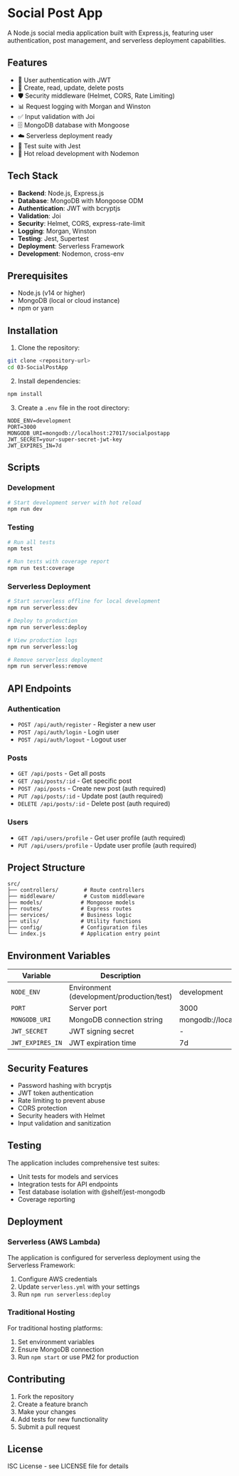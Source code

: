 # Social Post App

A Node.js social media application built with Express.js, featuring user authentication, post management, and serverless deployment capabilities.

## Features

- 🔐 User authentication with JWT
- 📝 Create, read, update, delete posts
- 🛡️ Security middleware (Helmet, CORS, Rate Limiting)
- 📊 Request logging with Morgan and Winston
- ✅ Input validation with Joi
- 🗄️ MongoDB database with Mongoose
- ☁️ Serverless deployment ready
- 🧪 Test suite with Jest
- 🔄 Hot reload development with Nodemon

## Tech Stack

- **Backend**: Node.js, Express.js
- **Database**: MongoDB with Mongoose ODM
- **Authentication**: JWT with bcryptjs
- **Validation**: Joi
- **Security**: Helmet, CORS, express-rate-limit
- **Logging**: Morgan, Winston
- **Testing**: Jest, Supertest
- **Deployment**: Serverless Framework
- **Development**: Nodemon, cross-env

## Prerequisites

- Node.js (v14 or higher)
- MongoDB (local or cloud instance)
- npm or yarn

## Installation

1. Clone the repository:
```bash
git clone <repository-url>
cd 03-SocialPostApp
```

2. Install dependencies:
```bash
npm install
```

3. Create a `.env` file in the root directory:
```env
NODE_ENV=development
PORT=3000
MONGODB_URI=mongodb://localhost:27017/socialpostapp
JWT_SECRET=your-super-secret-jwt-key
JWT_EXPIRES_IN=7d
```

## Scripts

### Development
```bash
# Start development server with hot reload
npm run dev
```

### Testing
```bash
# Run all tests
npm test

# Run tests with coverage report
npm run test:coverage
```

### Serverless Deployment
```bash
# Start serverless offline for local development
npm run serverless:dev

# Deploy to production
npm run serverless:deploy

# View production logs
npm run serverless:log

# Remove serverless deployment
npm run serverless:remove
```

## API Endpoints

### Authentication
- `POST /api/auth/register` - Register a new user
- `POST /api/auth/login` - Login user
- `POST /api/auth/logout` - Logout user

### Posts
- `GET /api/posts` - Get all posts
- `GET /api/posts/:id` - Get specific post
- `POST /api/posts` - Create new post (auth required)
- `PUT /api/posts/:id` - Update post (auth required)
- `DELETE /api/posts/:id` - Delete post (auth required)

### Users
- `GET /api/users/profile` - Get user profile (auth required)
- `PUT /api/users/profile` - Update user profile (auth required)

## Project Structure

```
src/
├── controllers/        # Route controllers
├── middleware/         # Custom middleware
├── models/            # Mongoose models
├── routes/            # Express routes
├── services/          # Business logic
├── utils/             # Utility functions
├── config/            # Configuration files
└── index.js           # Application entry point
```

## Environment Variables

| Variable | Description | Default |
|----------|-------------|---------|
| `NODE_ENV` | Environment (development/production/test) | development |
| `PORT` | Server port | 3000 |
| `MONGODB_URI` | MongoDB connection string | mongodb://localhost:27017/socialpostapp |
| `JWT_SECRET` | JWT signing secret | - |
| `JWT_EXPIRES_IN` | JWT expiration time | 7d |

## Security Features

- Password hashing with bcryptjs
- JWT token authentication
- Rate limiting to prevent abuse
- CORS protection
- Security headers with Helmet
- Input validation and sanitization

## Testing

The application includes comprehensive test suites:

- Unit tests for models and services
- Integration tests for API endpoints
- Test database isolation with @shelf/jest-mongodb
- Coverage reporting

## Deployment

### Serverless (AWS Lambda)

The application is configured for serverless deployment using the Serverless Framework:

1. Configure AWS credentials
2. Update `serverless.yml` with your settings
3. Run `npm run serverless:deploy`

### Traditional Hosting

For traditional hosting platforms:

1. Set environment variables
2. Ensure MongoDB connection
3. Run `npm start` or use PM2 for production

## Contributing

1. Fork the repository
2. Create a feature branch
3. Make your changes
4. Add tests for new functionality
5. Submit a pull request

## License

ISC License - see LICENSE file for details

